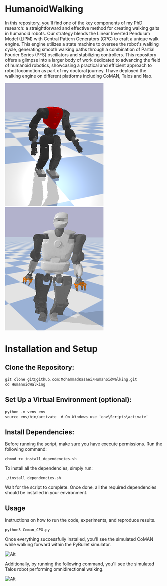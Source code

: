 # HumanoidWalking

In this repository, you'll find one of the key components of my PhD research: a straightforward and effective method for creating walking gaits in humanoid robots. Our strategy blends the Linear Inverted Pendulum Model (LIPM) with Central Pattern Generators (CPG) to craft a unique walk engine. This engine utilizes a state machine to oversee the robot's walking cycle, generating smooth walking paths through a combination of Partial Fourier Series (PFS) oscillators and stabilizing controllers. This repository offers a glimpse into a larger body of work dedicated to advancing the field of humanoid robotics, showcasing a practical and efficient approach to robot locomotion as part of my doctoral journey. I have deployed the walking engine on different platforms including CoMAN, Talos and Nao.

![Alt](imgs/coman.png) 
![Alt](imgs/talos.png) 



# Installation and Setup

## Clone the Repository:

```
git clone git@github.com:MohammadKasaei/HumanoidWalking.git
cd HumanoidWalking
```
## Set Up a Virtual Environment (optional):

```
python -m venv env
source env/bin/activate  # On Windows use `env\Scripts\activate`
```
## Install Dependencies:
Before running the script, make sure you have execute permissions. Run the following command:
```
chmod +x install_dependencies.sh
```
To install all the dependencies, simply run:
```
./install_dependencies.sh
```
Wait for the script to complete. Once done, all the required dependencies should be installed in your environment.


## Usage 
Instructions on how to run the code, experiments, and reproduce results.
```
python3 Coman_CPG.py
```
Once everything successfully installed, you'll see the simulated CoMAN while walking forward within the PyBullet simulator.

![Alt](imgs/coman.gif)

Additionally, by running the following command, you'll see the simulated Talos robot performing omnidirectional walking.

![Alt](imgs/talos.gif)

